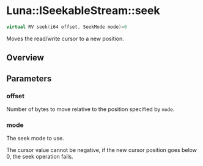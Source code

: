 # Luna::ISeekableStream::seek

```c++
virtual RV seek(i64 offset, SeekMode mode)=0
```

Moves the read/write cursor to a new position. 

## Overview


## Parameters
### offset
Number of bytes to move relative to the position specified by `mode`. 

### mode
The seek mode to use. 


The cursor value cannot be negative, if the new cursor position goes below 0, the seek operation fails. 

